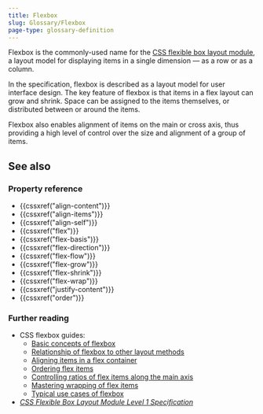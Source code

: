 ```yaml
---
title: Flexbox
slug: Glossary/Flexbox
page-type: glossary-definition
---
```




Flexbox is the commonly-used name for the [CSS flexible box layout module](/Web/CSS/CSS_flexible_box_layout), a layout model for displaying items in a single dimension — as a row or as a column.

In the specification, flexbox is described as a layout model for user interface design. The key feature of flexbox is that items in a flex layout can grow and shrink. Space can be assigned to the items themselves, or distributed between or around the items.

Flexbox also enables alignment of items on the main or cross axis, thus providing a high level of control over the size and alignment of a group of items.

## See also

### Property reference

- {{cssxref("align-content")}}
- {{cssxref("align-items")}}
- {{cssxref("align-self")}}
- {{cssxref("flex")}}
- {{cssxref("flex-basis")}}
- {{cssxref("flex-direction")}}
- {{cssxref("flex-flow")}}
- {{cssxref("flex-grow")}}
- {{cssxref("flex-shrink")}}
- {{cssxref("flex-wrap")}}
- {{cssxref("justify-content")}}
- {{cssxref("order")}}

### Further reading

- CSS flexbox guides:
  - [Basic concepts of flexbox](/Web/CSS/CSS_flexible_box_layout/Basic_concepts_of_flexbox)
  - [Relationship of flexbox to other layout methods](/Web/CSS/CSS_flexible_box_layout/Relationship_of_flexbox_to_other_layout_methods)
  - [Aligning items in a flex container](/Web/CSS/CSS_flexible_box_layout/Aligning_items_in_a_flex_container)
  - [Ordering flex items](/Web/CSS/CSS_flexible_box_layout/Ordering_flex_items)
  - [Controlling ratios of flex items along the main axis](/Web/CSS/CSS_flexible_box_layout/Controlling_ratios_of_flex_items_along_the_main_axis)
  - [Mastering wrapping of flex items](/Web/CSS/CSS_flexible_box_layout/Mastering_wrapping_of_flex_items)
  - [Typical use cases of flexbox](/Web/CSS/CSS_flexible_box_layout/Typical_use_cases_of_flexbox)
- _[CSS Flexible Box Layout Module Level 1 Specification](https://www.w3.org/TR/css-flexbox-1/)_
